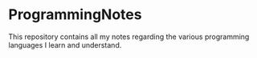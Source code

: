 # ProgrammingNotes
This repository contains all my notes regarding the various programming languages I learn and understand.
